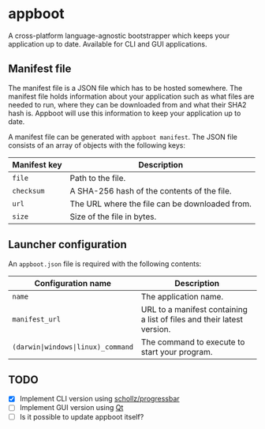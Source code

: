 # appboot

A cross-platform language-agnostic bootstrapper which keeps your application up to date. Available for CLI and GUI applications.

## Manifest file
The manifest file is a JSON file which has to be hosted somewhere. The manifest file holds information about your application such as what files are needed to run, where they can be downloaded from and what their SHA2 hash is. Appboot will use this information to keep your application up to date.

A manifest file can be generated with `appboot manifest`. The JSON file consists of an array of objects with the following keys:

| Manifest key | Description |
| --- | --- |
| `file` | Path to the file. |
| `checksum` | A SHA-256 hash of the contents of the file. |
| `url` | The URL where the file can be downloaded from. |
| `size` | Size of the file in bytes. |

## Launcher configuration
An `appboot.json` file is required with the following contents:

| Configuration name | Description |
| --- | --- |
| `name` | The application name. |
| `manifest_url` | URL to a manifest containing a list of files and their latest version. |
| `(darwin\|windows\|linux)_command` | The command to execute to start your program. |

## TODO

- [X] Implement CLI version using [schollz/progressbar](https://github.com/schollz/progressbar)
- [ ] Implement GUI version using [Qt](https://github.com/therecipe/qt)
- [ ] Is it possible to update appboot itself?
